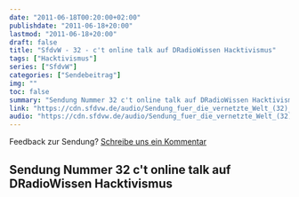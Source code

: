 ```yaml
---
date: "2011-06-18T00:20:00+02:00"
publishdate: "2011-06-18+20:00"
lastmod: "2011-06-18+20:00"
draft: false
title: "SfdvW - 32 - c't online talk auf DRadioWissen Hacktivismus"
tags: ["Hacktivismus"]
series: ["SfdvW"]
categories: ["Sendebeitrag"]
img: ""
toc: false
summary: "Sendung Nummer 32 c't online talk auf DRadioWissen Hacktivismus"
link: "https://cdn.sfdvw.de/audio/Sendung_fuer_die_vernetzte_Welt_(32)_2011_06_18_c't_online_talk_auf_DRadioWissen_Hacktivismus.mp3"
audio: "https://cdn.sfdvw.de/audio/Sendung_fuer_die_vernetzte_Welt_(32)_2011_06_18_c't_online_talk_auf_DRadioWissen_Hacktivismus.mp3"
---
```


<div align="center" id="example"></div>
<script src="https://cdn.podlove.org/web-player/embed.js"></script>

Feedback zur Sendung?
[Schreibe uns ein Kommentar](mailto:SfdvW@radiocorax.de)

## Sendung Nummer 32 c't online talk auf DRadioWissen Hacktivismus

<script>
  podlovePlayer('#example', '/blog/sfdvw32.json');
</script>
